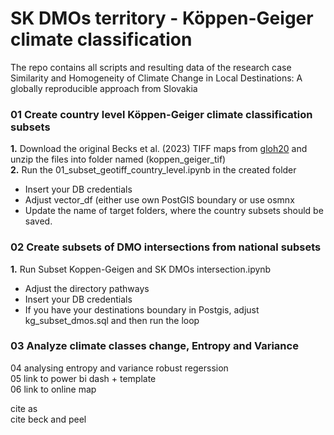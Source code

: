 # SK DMOs territory - Köppen-Geiger climate classification
The repo contains all scripts and resulting data of the research case <br>
Similarity and Homogeneity of Climate Change in Local Destinations: A globally reproducible approach from Slovakia


### 01 Create country level Köppen-Geiger climate classification subsets<br>
**1.** Download the original Becks et al. (2023) TIFF maps from <a href = "https://www.gloh2o.org/koppen/">gloh20</a> and unzip the files into folder named (koppen_geiger_tif) <br>
**2.** Run the 01_subset_geotiff_country_level.ipynb in the created folder<be>
- Insert your DB credentials
- Adjust vector_df (either use own PostGIS boundary or use osmnx  
- Update the name of target folders, where the country subsets should be saved.

### 02 Create subsets of DMO intersections from national subsets <br>
**1.** Run Subset Koppen-Geigen and SK DMOs intersection.ipynb
- Adjust the directory pathways
- Insert your DB credentials
- If you have your destinations boundary in Postgis, adjust kg_subset_dmos.sql and then run the loop

### 03 Analyze climate classes change, Entropy and Variance  <br>
04 analysing entropy and variance robust regerssion <br>
05 link to power bi dash + template <br>
06 link to online map <br>

cite as <br>
cite beck and peel <br>

